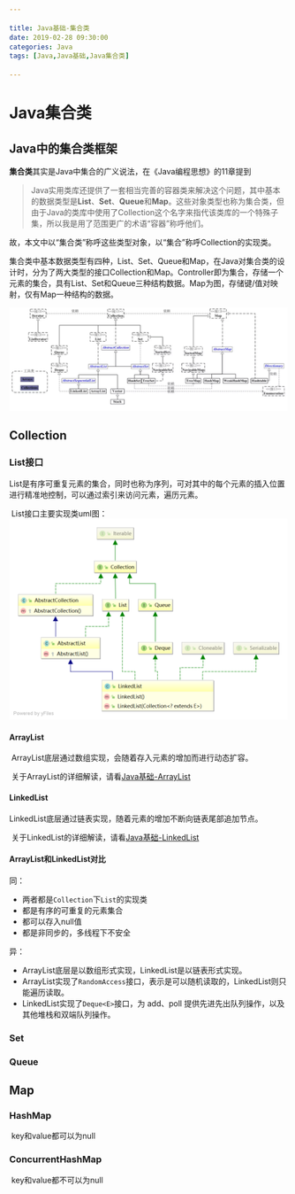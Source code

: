 ```yaml
---

title: Java基础-集合类
date: 2019-02-28 09:30:00
categories: Java
tags: [Java,Java基础,Java集合类]

---
```


# Java集合类

## Java中的集合类框架

**集合类**其实是Java中集合的广义说法，在《Java编程思想》的11章提到

> ​	Java实用类库还提供了一套相当完善的容器类来解决这个问题，其中基本的数据类型是**List**、**Set**、**Queue**和**Map**。这些对象类型也称为集合类，但由于Java的类库中使用了Collection这个名字来指代该类库的一个特殊子集，所以我是用了范围更广的术语“容器”称呼他们。

故，本文中以“集合类”称呼这些类型对象，以“集合”称呼Collection的实现类。

​	集合类中基本数据类型有四种，List、Set、Queue和Map，在Java对集合类的设计时，分为了两大类型的接口Collection和Map。Controller即为集合，存储一个元素的集合，具有List、Set和Queue三种结构数据。Map为图，存储键/值对映射，仅有Map一种结构的数据。

![img](/imag/b171c70578a6d6f369066d6dfbc45555.jpg)

<!--more-->

## Collection

### List接口

​	List是有序可重复元素的集合，同时也称为序列，可对其中的每个元素的插入位置进行精准地控制，可以通过索引来访问元素，遍历元素。

​	List接口主要实现类uml图：![LinkedList](/imag/LinkedList.png)

#### ArrayList

​	ArrayList底层通过数组实现，会随着存入元素的增加而进行动态扩容。

​	关于ArrayList的详细解读，请看[Java基础-ArrayList](https://www.jccc.me/2019/02/28/Java%E5%9F%BA%E7%A1%80-ArrayList/)

#### LinkedList

​	LinkedList底层通过链表实现，随着元素的增加不断向链表尾部追加节点。

​	关于LinkedList的详细解读，请看[Java基础-LinkedList](https://www.jccc.me/2019/02/28/Java%E5%9F%BA%E7%A1%80-LinkedList/)

#### ArrayList和LinkedList对比

同：

- 两者都是`Collection`下`List`的实现类
- 都是有序的可重复的元素集合
- 都可以存入null值
- 都是非同步的，多线程下不安全

异：

- ArrayList底层是以数组形式实现，LinkedList是以链表形式实现。
- ArrayList实现了`RandomAccess`接口，表示是可以随机读取的，LinkedList则只能遍历读取。
- LinkedList实现了`Deque<E>`接口，为 add、poll 提供先进先出队列操作，以及其他堆栈和双端队列操作。

### Set

### Queue

## Map

### HashMap

​	key和value都可以为null

### ConcurrentHashMap

​	key和value都不可以为null

